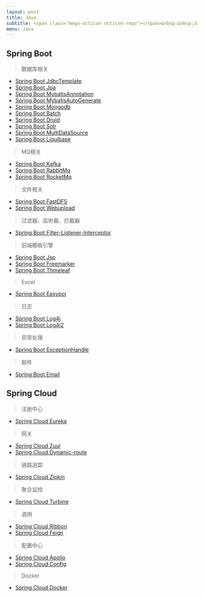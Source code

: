 ```yaml
---
layout: post
title: Java
subtitle: <span class="mega-octicon octicon-repo"></span>&nbsp;&nbsp;Java
menu: Java
---
```


## Spring Boot
> 数据库相关
- [Spring Boot JdbcTemplate](https://github.com/gmg0829/SpringbootLearningExample/tree/master/Springboot-JdbcTemplate) 
- [Spring Boot Jpa](https://github.com/gmg0829/SpringbootLearningExample/tree/master/Springboot-Jpa) 
- [Spring Boot MybatisAnnotation](https://github.com/gmg0829/SpringbootLearningExample/tree/master/Springboot-mybatisAnnotation) 
- [Spring Boot MybatisAutoGenerate](https://github.com/gmg0829/SpringbootLearningExample/tree/master/Springboot-MybatisAutoGenerate) 
- [Spring Boot Mongodb](https://github.com/gmg0829/SpringbootLearningExample/tree/master/Springboot-mongodb) 
- [Spring Boot Batch](https://github.com/gmg0829/SpringbootLearningExample/tree/master/Springboot-batch)
- [Spring Boot Druid](https://github.com/gmg0829/SpringbootLearningExample/tree/master/Springboot-druid)
- [Spring Boot Solr](https://github.com/gmg0829/SpringbootLearningExample/tree/master/Springboot-solr)
- [Spring Boot MultiDataSource](https://github.com/gmg0829/SpringbootLearningExample/tree/master/Springboot-MultiDataSource)
- [Spring Boot Liquibase](https://github.com/gmg0829/SpringbootLearningExample/tree/master/Springboot-liquibase)

> MQ相关
- [Spring Boot Kafka](https://github.com/gmg0829/SpringbootLearningExample/tree/master/Springboot-Kafka) 
- [Spring Boot RabbitMq](https://github.com/gmg0829/SpringbootLearningExample/tree/master/Springboot-RabbitMq)
- [Spring Boot RocketMq](https://github.com/gmg0829/SpringbootLearningExample/tree/master/Springboot-RocketMq)
 
>文件相关
- [Spring Boot FastDFS](https://github.com/gmg0829/SpringbootLearningExample/tree/master/Springboot-fastDFS) 
- [Spring Boot Webupload](https://github.com/gmg0829/SpringbootLearningExample/tree/master/Springboot-webUpload)

> 过滤器、监听器、拦截器
- [Spring Boot Filter-Listener-Interceptor](https://github.com/gmg0829/SpringbootLearningExample/tree/master/Springboot-FilterListenerInterceptor)

> 前端模板引擎
- [Spring Boot Jsp](https://github.com/gmg0829/SpringbootLearningExample/tree/master/Springboot-jsp) 
- [Spring Boot Freemarker](https://github.com/gmg0829/bkgc-manage/tree/master/bkgc-manage-freemarker) 
- [Spring Boot Thmeleaf](https://github.com/gmg0829/bkgc-manage/tree/master/bkgc-manage-thmeleaf) 

> Excel 
- [Spring Boot Easypoi](https://github.com/gmg0829/SpringbootLearningExample/tree/master/Springboot-Easypoi) 

>日志
- [Spring Boot Log4j](https://github.com/gmg0829/SpringbootLearningExample/tree/master/Springboot-log4j) 
- [Spring Boot Log4j2](https://github.com/gmg0829/SpringbootLearningExample/tree/master/springboot-log4j2) 

>异常处理
- [Spring Boot ExceptionHandle](https://github.com/gmg0829/SpringbootLearningExample/tree/master/Springboot-ExceptionHandle) 

>邮件
- [Spring Boot Email](https://github.com/gmg0829/SpringbootLearningExample/tree/master/Springboot-email) 


## Spring Cloud

> 注册中心
- [Spring Cloud Eureka](https://github.com/gmg0829/SpringcloudLearningExample/tree/master/spring-cloud--eureka1)

> 网关
- [Spring Cloud Zuul](https://github.com/gmg0829/SpringcloudLearningExample/tree/master/spring-cloud-zuul)
- [Spring Cloud Dynamic-route](https://github.com/gmg0829/SpringcloudLearningExample/tree/master/spring-cloud-gateway-dynamic-route)

> 链路追踪
- [Spring Cloud Zipkin](https://github.com/gmg0829/SpringcloudLearningExample/tree/master/spring-cloud-zipkin-stream)

> 聚合监控
- [Spring Cloud Turbine](https://github.com/gmg0829/SpringcloudLearningExample/tree/master/spring-cloud-turbine)


> 调用
- [Spring Cloud Ribbon](https://github.com/gmg0829/SpringcloudLearningExample/tree/master/spring-cloud-ribbon)
- [Spring Cloud Feign](https://github.com/gmg0829/SpringcloudLearningExample/tree/master/spring-cloud-feign)

> 配置中心
- [Spring Cloud Apollo](https://github.com/gmg0829/SpringcloudLearningExample/tree/master/spring-cloud-apollo)
- [Spring Cloud Config](https://github.com/gmg0829/SpringcloudLearningExample/tree/master/spring-cloud-config)

> Docker
- [Spring Cloud Docker](https://github.com/gmg0829/SpringcloudLearningExample/tree/master/spring-cloud-docker)